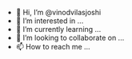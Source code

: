 - 👋 Hi, I’m @vinodvilasjoshi
- 👀 I’m interested in ...
- 🌱 I’m currently learning ...
- 💞️ I’m looking to collaborate on ...
- 📫 How to reach me ...

<!---
vinodvilasjoshi/vinodvilasjoshi is a ✨ special ✨ repository because its `README.md` (this file) appears on your GitHub profile.
You can click the Preview link to take a look at your changes.
--->
